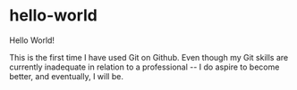 # hello-world

Hello World!

  This is the first time I have used Git on Github. Even though my Git skills are currently inadequate in relation to a professional -- I do aspire to become better, and eventually, I will be.
